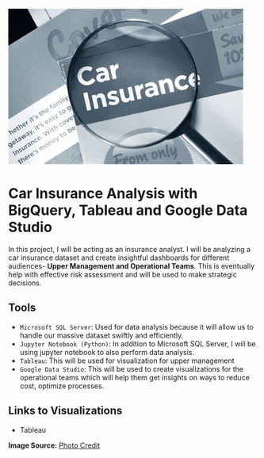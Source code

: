 ![car](https://github.com/Odeyiany2/FLiT-Apprenticeship-Data-Science-Projects/blob/main/Project_4%20Car-Insurance-Analysis-with-BigQuery/car.jpg)

# Car Insurance Analysis with BigQuery, Tableau and Google Data Studio
In this project, I will be acting as an insurance analyst. I will be analyzing a car insurance dataset and create insightful dashboards for
different audiences- **Upper Management and Operational Teams**.
This is eventually help with effective risk assessment and will be used to make strategic decisions. 

## Tools
* `Microsoft SQL Server`: Used for data analysis because it will allow us to handle our massive dataset swiftly and efficiently.
* `Jupyter Notebook (Python)`: In addition to Microsoft SQL Server, I will be using jupyter notebook to also perform data analysis.
* `Tableau`: This will be used for visualization for upper management 
* `Google Data Studio`: This will be used to create visualizations for the operational teams which will help them get insights on ways to reduce cost, optimize processes. 

## Links to Visualizations
* Tableau












**Image Source:** [Photo Credit](https://th.bing.com/th/id/R.98f180b8dafe6c2131f9d0a6635c6419?rik=cbDuvPADDBEO6A&riu=http%3a%2f%2f2.bp.blogspot.com%2f-KHxLaSQTsnQ%2fVY_40DygiqI%2fAAAAAAAAUkk%2fP8bFAVgz6Is%2fs1600%2fcar-insurance.png&ehk=wXXIJREjVfphjg2r%2bGLcdc57pCoDHKCYIlMd2Z3zM74%3d&risl=&pid=ImgRaw&r=0)
